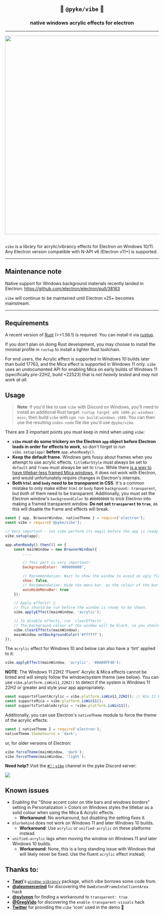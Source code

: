<div align=center>
    <h2>💫 <code>@pyke/vibe</code> 💫</h2>
    <h3>native windows acrylic effects for electron</h3>
    <hr />
    <img src="https://parcel.pyke.io/v2/cdn/spaces/vibe/vibe-demo.gif" width=650>
    <br /><br />
</div>

`vibe` is a library for acrylic/vibrancy effects for Electron on Windows 10/11. Any Electron version compatible with N-API v6 (Electron v11+) is supported.

---
## Maintenance note
Native support for Windows background materials recently landed in Electron: https://github.com/electron/electron/pull/38163

`vibe` will continue to be maintained until Electron v25+ becomes mainstream.

---

## Requirements
A recent version of [Rust](https://rust-lang.org/) (>=1.56.1) is required. You can install it via [rustup](https://rustup.rs/).

If you don't plan on doing Rust development, you may choose to install the minimal profile in `rustup` to install a lighter Rust toolchain.

For end users, the Acrylic effect is supported in Windows 10 builds later than build 17763, and the Mica effect is supported in Windows 11 only. `vibe` uses an undocumented API for enabling Mica on early builds of Windows 11 (specifically pre-22H2, build <22523) that is *not heavily tested* and *may not work at all*.

## Usage
> **Note**:
> If you'd like to use `vibe` with Discord on Windows, you'll need to install an additional Rust target: `rustup target add i686-pc-windows-msvc`, then build `vibe` with `npm run build:windows-i686`. You can then use the resulting `index.node` file like you'd use `@pyke/vibe`.

There are 3 important points you must keep in mind when using `vibe`:
- **`vibe` must do some trickery on the Electron `app` object before Electron loads in order for effects to work**, so don't forget to run `vibe.setup(app)` **before** `app.whenReady()`.
- **Keep the default frame**. Windows gets fussy about frames when you attempt to use acrylic effects. `titleBarStyle` must always be set to `default` and `frame` must always be set to `true`. While there [is a way to have titlebar-less framed Mica windows](https://github.com/pykeio/millennium/commit/0964cb3), it does not work with Electron, and would unfortunately require changes in Electron's internals.
- **Both `html` and `body` need to be transparent in CSS**. It's a common mistake to only make either `html` or `body` have `background: transparent`, but *both* of them need to be transparent. Additionally, you must set the Electron window's `backgroundColor` to `#00000000` to trick Electron into making a framed transparent window. **Do not set `transparent` to `true`**, as this will disable the frame and effects will break.

```js
const { app, BrowserWindow, nativeTheme } = require('electron');
const vibe = require('@pyke/vibe');

// Very important - let vibe perform its magic before the app is ready
vibe.setup(app);

app.whenReady().then(() => {
    const mainWindow = new BrowserWindow({
        ...,

        // This part is very important!
        backgroundColor: '#00000000',

        // Recommendation: Wait to show the window to avoid an ugly flash of non-acrylic-ized content.
        show: false,
        // Recommendation: Hide the menu bar, as the colour of the bar will be solid and will look janky.
        autoHideMenuBar: true
    });

    // Apply effects! 💫
    // This should be run before the window is ready to be shown.
    vibe.applyEffect(mainWindow, 'acrylic');

    // To disable effects, run `clearEffects`.
    // The background colour of the window will be black, so you should reset the window's background colour here and/or send a message to the renderer to update the CSS.
    vibe.clearEffects(mainWindow);
    mainWindow.setBackgroundColor('#ffffff');
});
```

The `acrylic` effect for Windows 10 and below can also have a 'tint' applied to it:
```js
vibe.applyEffect(mainWindow, 'acrylic', '#AA80FF40');
```

**NOTE**: The Windows 11 22H2 'Fluent' Acrylic & Mica effects cannot be tinted and will simply follow the window/system theme (see below). You can use `vibe.platform.isWin11_22H2()` to detect if the system is Windows 11 22H2 or greater and style your app appropriately.
```js
const supportsFluentAcrylic = vibe.platform.isWin11_22H2(); // Win 11 before 22H2 does not support Fluent Acrylic
const supportsMica = vibe.platform.isWin11();
const supportsTintableAcrylic = !vibe.platform.isWin11();
```

Additionally, you can use Electron's `nativeTheme` module to force the theme of the acrylic effects:
```js
const { nativeTheme } = require('electron');
nativeTheme.themeSource = 'dark';
```

or, for older versions of Electron:
```js
vibe.forceTheme(mainWindow, 'dark');
vibe.forceTheme(mainWindow, 'light');
```

**Need help?** Visit the [`#📕｜vibe`](https://discord.com/channels/1029216970027049072/1030139823136190495) channel in the pyke Discord server:

<a href="https://discord.gg/BAkXJ6VjCz"><img src="https://invidget.switchblade.xyz/BAkXJ6VjCz"></a>

## Known issues
- Enabling the "Show accent color on title bars and windows borders" setting in Personalization > Colors on Windows styles the titlebar as a solid colour when using the Mica & Acrylic effects.
    - **Workaround**: No workaround, but disabling the setting fixes it.
- `blurbehind` does not work on Windows 11 and later Windows 10 builds.
    - **Workaround**: Use `acrylic` or `unified-acrylic` on these platforms instead.
- `unified-acrylic` lags when moving the window on Windows 11 and later Windows 10 builds.
    - **Workaround**: None, this is a long standing issue with Windows that will likely never be fixed. Use the fluent `acrylic` effect instead;

## Thanks to:
- [**Tauri**](https://github.com/tauri-apps)'s [`window-vibrancy`](https://github.com/tauri-apps/window-vibrancy) package, which vibe borrows some code from.
- [**@alexmercerind**](https://github.com/alexmercerind) for discovering the `DwmExtendFrameIntoClientArea` hack
- [**@sylveon**](https://github.com/sylveon) for finding a workaround to `transparent: true`
- [**@GregVido**](https://github.com/GregVido) for discovering the `enable-transparent-visuals` hack
- [**Twitter**](https://twemoji.twitter.com/) for providing the `vibe` 'icon' used in the demo 💫
